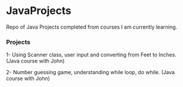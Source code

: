 # JavaProjects
Repo of Java Projects completed from courses I am currently learning.

### Projects

1- Using Scanner class, user input and converting from Feet to Inches. (Java course with John)

2- Number guessing game, understanding while loop, do while. (Java course with John)
